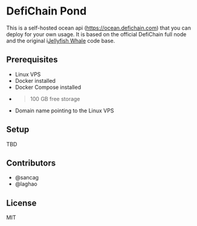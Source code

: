 # DefiChain Pond

This is a self-hosted ocean api (https://ocean.defichain.com) that you can deploy for your own usage. It is based on the official DefiChain full node and the original i[Jellyfish Whale](https://github.com/JellyfishSDK/jellyfish/) code base.

## Prerequisites

- Linux VPS
- Docker installed
- Docker Compose installed
- > 100 GB free storage
- Domain name pointing to the Linux VPS

## Setup

TBD

## Contributors
- @sancag
- @laghao

## License
MIT
